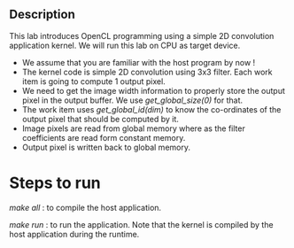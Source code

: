 ## Description
This lab introduces OpenCL programming using a simple 2D convolution application kernel. We will run this lab on CPU as target device.
- We assume that you are familiar with the host program by now !
- The kernel code is simple 2D convolution using 3x3 filter. Each work item is going to compute 1 output pixel.
- We need to get the image width information to properly store the output pixel in the output buffer. We use _get_global_size(0)_ for that.
- The work item uses _get_global_id(dim)_ to know the co-ordinates of the output pixel that should be computed by it.
- Image pixels are read from global memory where as the filter coefficients are read form constant memory.
- Output pixel is written back to global memory.

# Steps to run
_make all_ : to compile the host application.

_make run_ : to run the application. Note that the kernel is compiled by the host application during the runtime.
